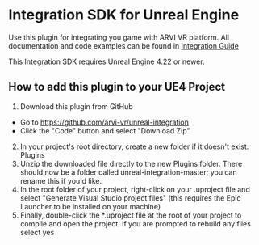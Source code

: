 # Integration SDK for Unreal Engine
Use this plugin for integrating you game with ARVI VR platform. All documentation and code examples can be found in [Integration Guide](https://arvi-vr.github.io/integration-guide/tabs/integrations-unreal/)

This Integration SDK requires Unreal Engine 4.22 or newer.

## How to add this plugin to your UE4 Project

1. Download this plugin from GitHub
  * Go to https://github.com/arvi-vr/unreal-integration
  * Click the "Code" button and select "Download Zip"

2. In your project's root directory, create a new folder if it doesn't exist: Plugins
3. Unzip the downloaded file directly to the new Plugins folder. There should now be a folder called unreal-integration-master; you can rename this if you'd like.
4. In the root folder of your project, right-click on your .uproject file and select "Generate Visual Studio project files" (this requires the Epic Launcher to be installed on your machine)
5. Finally, double-click the *.uproject file at the root of your project to compile and open the project. If you are prompted to rebuild any files select yes
